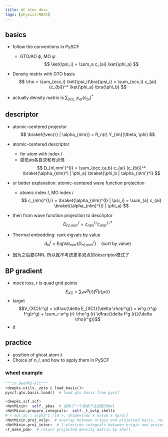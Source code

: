 ```yaml
---
title: AC elec desc
tags: [physics/NNXC]
---
```



## basics

- follow the conventions in PySCF
	- GTO/AO $\phi$, MO $\psi$
$$
\ket{\psi_i} = \sum_a c_{ai} \ket{\phi_a}
$$

- Density matrix with GTO basis
$$
\rho = \sum_{occ,i} \ket{\psi_i}\bra{\psi_i}
= \sum_{occ,i} c_{ai} (c_{bi})^* \ket{\phi_a} \bra{\phi_b}
$$
- actually density matrix is $\sum_{occ,i} c_{ai} (c_{bi})^*$


## descriptor

- atomic-centered projector
$$
\braket{\vec{r} | \alpha_{nlm}} = R_n(r) Y_{lm}(\theta, \phi)
$$

- atomic-centered descriptor
	- for atom with index $I$
	- 感觉ab各自求和有点怪
$$
D_{nl,mm'}^{I} = \sum_{occ,i;a,b} c_{ai} (c_{bi})^*
\braket{\alpha_{nlm}^I | \phi_a} \braket{\phi_b | \alpha_{nlm'}^I}
$$

- or better explanation: atomic-centered wave function projection
	- atomic index $I$, MO index $i$
$$
c_{nlm}^{I,i} = \braket{\alpha_{nlm}^{I} | \psi_i}
= \sum_{a} c_{ai} \braket{\alpha_{nlm}^{I} | \phi_a}
$$
- then from wave function projection to descriptor
$$
D_{nl,mm'}^{I} = c_{nlm}^{I,i} c_{nlm'}^{I,i *}
$$

- Thermal embedding: rank eigvals by value
$$
d_{nl}^I = \mathrm{EigVal}_{mm'}(D_{nl,mm'}^{I}) \quad \text{(sort by value)}
$$

- 因为之后要GNN, 所以就不考虑更多双点的descriptor模式了


## BP gradient

- mock loss, $r$ is quad grid points
$$E_{XC} = \sum_{r} w^g (r) f^g (r) \rho(r)$$
- target
$$V_{XC}(r^g) = \dfrac{\delta E_{XC}}{\delta \rho(r^g)}
= w^g (r^g) f^g(r^g) + \sum_r w^g (r) \rho^g (r) \dfrac{\delta f^g (r)}{\delta \rho(r^g)}$$
- d




## practice

- position of ghost atom `X`
- Choice of $n,l$, and how to apply them in PySCF


### wheel example
```Python
"""in DeePKS-kit"""
<deepks.utils._zeta & load_basis()>
pyscf.gto.basis.load()  # load gto basis from pyscf

<deepks.scf.scf>
<NetMixin>  self._pbas  # 虚构了一个用来产生投影的mol
<NetMixin.prepare_integrals>  self._t_ovlp_shells
# < mol_ao | alpha^I_rlm >, shape=[nao x natom x nproj]
<NetMixin.proj_ovlp>  # overlap between origin and projected basis, reshaped
<NetMixin.proj_intor>  # 1-electron integrals between origin and projected basis, or say, real mol and composed mol
<t_make_pdm>  # return projected density matrix by shell 
```


